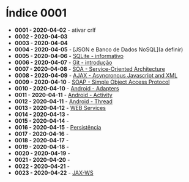 # Índice 0001

- **0001 - 2020-04-02** - ativar crlf
- **0002 - 2020-04-03**
- **0003 - 2020-04-04**
- **0004 - 2020-04-05** - [JSON e Banco de Dados NoSQL](a definir)
- **0005 - 2020-04-06** - [SQLite - informativo](https://github.com/shnonomura/diarioProgramacao/blob/master/SQLite/2020-04-06%20-%20SQLite.ipynb)
- **0006 - 2020-04-07** - [Git - introdução](https://github.com/shnonomura/diarioProgramacao/blob/master/Git/2020-04-07%20-%20Git_intro.md)
- **0007 - 2020-04-08** - [SOA - Service-Oriented Architecture](https://github.com/shnonomura/diarioProgramacao/blob/master/SOA/2020-04-08%20-%20soa_intro.md)
- **0008 - 2020-04-09** - [AJAX - Asyncronous Javascript and XML](https://github.com/shnonomura/diarioProgramacao/blob/master/AJAX/2020-04-09%20-%20ajax.ypynb)
- **0009 - 2020-04-10** - [SOAP - Simple Object Access Protocol](https://github.com/shnonomura/diarioProgramacao/blob/master/SOAP/2020-04-10%20-%20soap.md)
- **0010 - 2020-04-10** - [Android - Adapters](https://github.com/shnonomura/diarioProgramacao/blob/master/Android/2020-04-10%20-%20adapters.md)
- **0011 - 2020-04-11** - [Android - Activity](https://github.com/shnonomura/diarioProgramacao/blob/master/Android/2020-04-12%20-%20activity.md)
- **0012 - 2020-04-11** - [Android - Thread](https://github.com/shnonomura/diarioProgramacao/blob/master/Android/2020-04-11%20-%20thread.md)
- **0013 - 2020-04-12** - [WEB Services](https://github.com/shnonomura/diarioProgramacao/blob/master/Web%20Service/2020-04-12%20-%20web%20services.md)
- **0014 - 2020-04-13** - 
- **0015 - 2020-04-14** -
- **0016 - 2020-04-15** - [Persistência](https://github.com/shnonomura/diarioProgramacao/blob/master/Dados/2020-04-15%20-%20persistencia%20de%20dados.md)
- **0017 - 2020-04-16** -
- **0018 - 2020-04-17** -
- **0019 - 2020-04-18** -
- **0020 - 2020-04-19** -
- **0021 - 2020-04-20** -
- **0022 - 2020-04-21** -
- **0023 - 2020-04-22** - [JAX-WS](https://github.com/shnonomura/diarioProgramacao/blob/master/Java/jax-ws.md)
